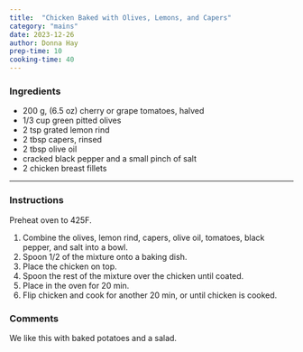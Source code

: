 ```yaml
---
title:  "Chicken Baked with Olives, Lemons, and Capers"
category: "mains"
date: 2023-12-26
author: Donna Hay
prep-time: 10
cooking-time: 40
---
```


### Ingredients

- 200 g, (6.5 oz) cherry or grape tomatoes, halved
- 1/3 cup green pitted olives
- 2 tsp grated lemon rind
- 2 tbsp capers, rinsed
- 2 tbsp olive oil
- cracked black pepper and a small pinch of salt
- 2 chicken breast fillets

---

### Instructions

Preheat oven to 425F.

1. Combine the olives, lemon rind, capers, olive oil, tomatoes, black pepper, and salt into a bowl.
2. Spoon 1/2 of the mixture onto a baking dish.
3. Place the chicken on top.
4. Spoon the rest of the mixture over the chicken until coated.
5. Place in the oven for 20 min.
6. Flip chicken and cook for another 20 min, or until chicken is cooked.

### Comments

We like this with baked potatoes and a salad.
